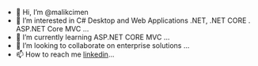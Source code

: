 - 👋 Hi, I’m @malikcimen
- 👀 I’m interested in C# Desktop and Web Applications .NET, .NET CORE . ASP.NET Core MVC ...
- 🌱 I’m currently learning ASP.NET CORE MVC ...
- 💞️ I’m looking to collaborate on enterprise solutions ...
- 📫 How to reach me  [linkedin](https://www.linkedin.com/in/malikcimen/)...

<!---
malikcimen/malikcimen is a ✨ special ✨ repository because its `README.md` (this file) appears on your GitHub profile.
You can click the Preview link to take a look at your changes.
--->
